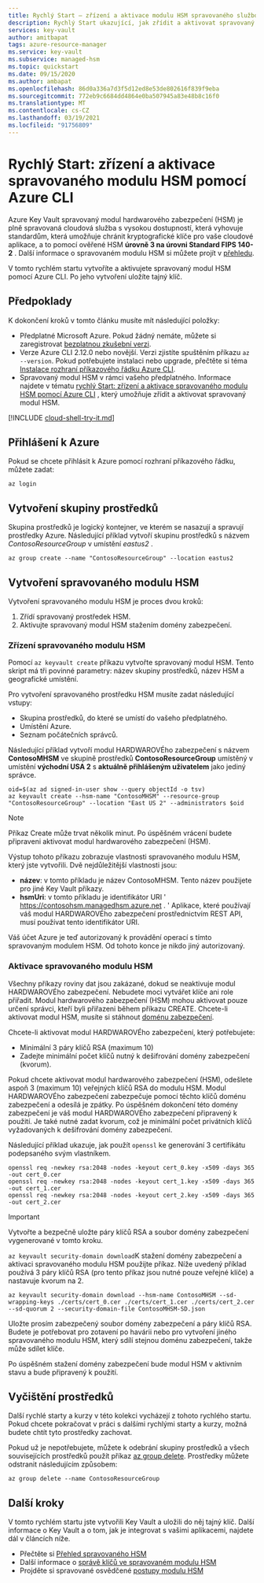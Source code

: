 ```yaml
---
title: Rychlý Start – zřízení a aktivace modulu HSM spravovaného službou Azure
description: Rychlý Start ukazující, jak zřídit a aktivovat spravovaný modul HSM pomocí Azure CLI
services: key-vault
author: amitbapat
tags: azure-resource-manager
ms.service: key-vault
ms.subservice: managed-hsm
ms.topic: quickstart
ms.date: 09/15/2020
ms.author: ambapat
ms.openlocfilehash: 86d0a336a7d3f5d12ed8e53de802616f839f9eba
ms.sourcegitcommit: 772eb9c6684dd4864e0ba507945a83e48b8c16f0
ms.translationtype: MT
ms.contentlocale: cs-CZ
ms.lasthandoff: 03/19/2021
ms.locfileid: "91756809"
---
```

# <a name="quickstart-provision-and-activate-a-managed-hsm-using-azure-cli"></a>Rychlý Start: zřízení a aktivace spravovaného modulu HSM pomocí Azure CLI

Azure Key Vault spravovaný modul hardwarového zabezpečení (HSM) je plně spravovaná cloudová služba s vysokou dostupností, která vyhovuje standardům, která umožňuje chránit kryptografické klíče pro vaše cloudové aplikace, a to pomocí ověřené HSM **úrovně 3 na úrovni Standard FIPS 140-2** . Další informace o spravovaném modulu HSM si můžete projít v [přehledu](overview.md). 

V tomto rychlém startu vytvoříte a aktivujete spravovaný modul HSM pomocí Azure CLI. Po jeho vytvoření uložíte tajný klíč.

## <a name="prerequisites"></a>Předpoklady

K dokončení kroků v tomto článku musíte mít následující položky:

* Předplatné Microsoft Azure. Pokud žádný nemáte, můžete si zaregistrovat [bezplatnou zkušební verzi](https://azure.microsoft.com/pricing/free-trial).
* Verze Azure CLI 2.12.0 nebo novější. Verzi zjistíte spuštěním příkazu `az --version`. Pokud potřebujete instalaci nebo upgrade, přečtěte si téma [Instalace rozhraní příkazového řádku Azure CLI]( /cli/azure/install-azure-cli).
* Spravovaný modul HSM v rámci vašeho předplatného. Informace najdete v tématu [rychlý Start: zřízení a aktivace spravovaného modulu HSM pomocí Azure CLI](quick-create-cli.md) , který umožňuje zřídit a aktivovat spravovaný modul HSM.

[!INCLUDE [cloud-shell-try-it.md](../../../includes/cloud-shell-try-it.md)]

## <a name="sign-in-to-azure"></a>Přihlášení k Azure

Pokud se chcete přihlásit k Azure pomocí rozhraní příkazového řádku, můžete zadat:

```azurecli
az login
```

## <a name="create-a-resource-group"></a>Vytvoření skupiny prostředků

Skupina prostředků je logický kontejner, ve kterém se nasazují a spravují prostředky Azure. Následující příklad vytvoří skupinu prostředků s názvem *ContosoResourceGroup* v umístění *eastus2* .

```azurecli-interactive
az group create --name "ContosoResourceGroup" --location eastus2
```

## <a name="create-a-managed-hsm"></a>Vytvoření spravovaného modulu HSM

Vytvoření spravovaného modulu HSM je proces dvou kroků:
1. Zřídí spravovaný prostředek HSM.
1. Aktivujte spravovaný modul HSM stažením domény zabezpečení.

### <a name="provision-a-managed-hsm"></a>Zřízení spravovaného modulu HSM

Pomocí `az keyvault create` příkazu vytvořte spravovaný modul HSM. Tento skript má tři povinné parametry: název skupiny prostředků, název HSM a geografické umístění.

Pro vytvoření spravovaného prostředku HSM musíte zadat následující vstupy:
- Skupina prostředků, do které se umístí do vašeho předplatného.
- Umístění Azure.
- Seznam počátečních správců.

Následující příklad vytvoří modul HARDWAROVÉho zabezpečení s názvem **ContosoMHSM** ve skupině prostředků  **ContosoResourceGroup** umístěný v umístění **východní USA 2** s **aktuálně přihlášeným uživatelem** jako jediný správce.

```azurecli-interactive
oid=$(az ad signed-in-user show --query objectId -o tsv)
az keyvault create --hsm-name "ContosoMHSM" --resource-group "ContosoResourceGroup" --location "East US 2" --administrators $oid
```

> [!NOTE]
> Příkaz Create může trvat několik minut. Po úspěšném vrácení budete připraveni aktivovat modul hardwarového zabezpečení (HSM).

Výstup tohoto příkazu zobrazuje vlastnosti spravovaného modulu HSM, který jste vytvořili. Dvě nejdůležitější vlastnosti jsou:

* **název**: v tomto příkladu je název ContosoMHSM. Tento název použijete pro jiné Key Vault příkazy.
* **hsmUri**: v tomto příkladu je identifikátor URI ' https://contosohsm.managedhsm.azure.net . ' Aplikace, které používají váš modul HARDWAROVÉho zabezpečení prostřednictvím REST API, musí používat tento identifikátor URI.

Váš účet Azure je teď autorizovaný k provádění operací s tímto spravovaným modulem HSM. Od tohoto konce je nikdo jiný autorizovaný.

### <a name="activate-your-managed-hsm"></a>Aktivace spravovaného modulu HSM

Všechny příkazy roviny dat jsou zakázané, dokud se neaktivuje modul HARDWAROVÉho zabezpečení. Nebudete moci vytvářet klíče ani role přiřadit. Modul hardwarového zabezpečení (HSM) mohou aktivovat pouze určení správci, kteří byli přiřazeni během příkazu CREATE. Chcete-li aktivovat modul HSM, musíte si stáhnout [doménu zabezpečení](security-domain.md).

Chcete-li aktivovat modul HARDWAROVÉho zabezpečení, který potřebujete:
- Minimální 3 páry klíčů RSA (maximum 10)
- Zadejte minimální počet klíčů nutný k dešifrování domény zabezpečení (kvorum).

Pokud chcete aktivovat modul hardwarového zabezpečení (HSM), odešlete aspoň 3 (maximum 10) veřejných klíčů RSA do modulu HSM. Modul HARDWAROVÉho zabezpečení zabezpečuje pomocí těchto klíčů doménu zabezpečení a odesílá je zpátky. Po úspěšném dokončení této domény zabezpečení je váš modul HARDWAROVÉho zabezpečení připravený k použití. Je také nutné zadat kvorum, což je minimální počet privátních klíčů vyžadovaných k dešifrování domény zabezpečení.

Následující příklad ukazuje, jak použít  `openssl` ke generování 3 certifikátu podepsaného svým vlastníkem.

```azurecli-interactive
openssl req -newkey rsa:2048 -nodes -keyout cert_0.key -x509 -days 365 -out cert_0.cer
openssl req -newkey rsa:2048 -nodes -keyout cert_1.key -x509 -days 365 -out cert_1.cer
openssl req -newkey rsa:2048 -nodes -keyout cert_2.key -x509 -days 365 -out cert_2.cer
```

> [!IMPORTANT]
> Vytvořte a bezpečně uložte páry klíčů RSA a soubor domény zabezpečení vygenerované v tomto kroku.

`az keyvault security-domain download`K stažení domény zabezpečení a aktivaci spravovaného modulu HSM použijte příkaz. Níže uvedený příklad používá 3 páry klíčů RSA (pro tento příkaz jsou nutné pouze veřejné klíče) a nastavuje kvorum na 2.

```azurecli-interactive
az keyvault security-domain download --hsm-name ContosoMHSM --sd-wrapping-keys ./certs/cert_0.cer ./certs/cert_1.cer ./certs/cert_2.cer --sd-quorum 2 --security-domain-file ContosoMHSM-SD.json
```

Uložte prosím zabezpečený soubor domény zabezpečení a páry klíčů RSA. Budete je potřebovat pro zotavení po havárii nebo pro vytvoření jiného spravovaného modulu HSM, který sdílí stejnou doménu zabezpečení, takže může sdílet klíče.

Po úspěšném stažení domény zabezpečení bude modul HSM v aktivním stavu a bude připravený k použití.

## <a name="clean-up-resources"></a>Vyčištění prostředků

Další rychlé starty a kurzy v této kolekci vycházejí z tohoto rychlého startu. Pokud chcete pokračovat v práci s dalšími rychlými starty a kurzy, možná budete chtít tyto prostředky zachovat.

Pokud už je nepotřebujete, můžete k odebrání skupiny prostředků a všech souvisejících prostředků použít příkaz [az group delete](/cli/azure/group). Prostředky můžete odstranit následujícím způsobem:

```azurecli-interactive
az group delete --name ContosoResourceGroup
```

## <a name="next-steps"></a>Další kroky

V tomto rychlém startu jste vytvořili Key Vault a uložili do něj tajný klíč. Další informace o Key Vault a o tom, jak je integrovat s vašimi aplikacemi, najdete dál v článcích níže.

- Přečtěte si [Přehled spravovaného HSM](overview.md)
- Další informace o [správě klíčů ve spravovaném modulu HSM](key-management.md)
- Projděte si spravované osvědčené [postupy modulu HSM](best-practices.md)

